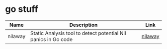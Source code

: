 # go stuff



|  Name   |                          Description                           |                     Link                      |
| ------- | -------------------------------------------------------------- | --------------------------------------------- |
| nilaway | Static Analysis tool to detect potential Nil panics in Go code | [nilaway](https://github.com/uber-go/nilaway) |